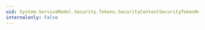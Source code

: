 ```yaml
---
uid: System.ServiceModel.Security.Tokens.SecurityContextSecurityTokenResolver.UpdateContextCachingTime(System.ServiceModel.Security.Tokens.SecurityContextSecurityToken,System.DateTime)
internalonly: False
---
```

